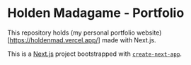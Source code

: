 # Holden Madagame - Portfolio

This repository holds (my personal portfolio website)[https://holdenmad.vercel.app/] made with Next.js.


This is a [Next.js](https://nextjs.org/) project bootstrapped with [`create-next-app`](https://github.com/vercel/next.js/tree/canary/packages/create-next-app).
